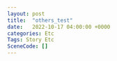 ```yaml
---
layout: post
title:  "others_test"
date:   2022-10-17 04:00:00 +0000
categories: Etc
Tags: Story Etc
SceneCode: []
---
```

